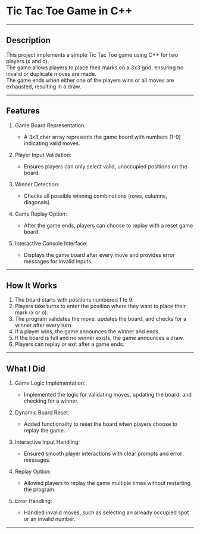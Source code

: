# Tic Tac Toe Game in C++
---
## Description
This project implements a simple Tic Tac Toe game using C++ for two players (x and o).  
The game allows players to place their marks on a 3x3 grid, ensuring no invalid or duplicate moves are made.  
The game ends when either one of the players wins or all moves are exhausted, resulting in a draw.

---

## Features
1. Game Board Representation:  
   - A 3x3 char array represents the game board with numbers (1-9) indicating valid moves.
   
2. Player Input Validation:  
   - Ensures players can only select valid, unoccupied positions on the board.
   
3. Winner Detection:  
   - Checks all possible winning combinations (rows, columns, diagonals).
   
4. Game Replay Option:  
   - After the game ends, players can choose to replay with a reset game board.

5. Interactive Console Interface:  
   - Displays the game board after every move and provides error messages for invalid inputs.

---

## How It Works
1. The board starts with positions numbered 1 to 9.
2. Players take turns to enter the position where they want to place their mark (x or o).
3. The program validates the move, updates the board, and checks for a winner after every turn.
4. If a player wins, the game announces the winner and ends.
5. If the board is full and no winner exists, the game announces a draw.
6. Players can replay or exit after a game ends.

---

## What I Did
1. Game Logic Implementation:  
   - Implemented the logic for validating moves, updating the board, and checking for a winner.
   
2. Dynamic Board Reset:  
   - Added functionality to reset the board when players choose to replay the game.

3. Interactive Input Handling:  
   - Ensured smooth player interactions with clear prompts and error messages.

4. Replay Option:  
   - Allowed players to replay the game multiple times without restarting the program.

5. Error Handling:  
   - Handled invalid moves, such as selecting an already occupied spot or an invalid number.

---
